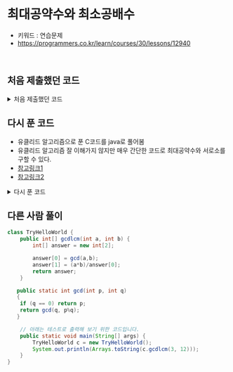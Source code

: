 # 최대공약수와 최소공배수
- 키워드 : 연습문제 
- https://programmers.co.kr/learn/courses/30/lessons/12940

<br>

## 처음 제출했던 코드


<details>
<summary>처음 제출했던 코드</summary>
<div markdown="1">     

```java
	public static int[] solution(int n, int m) {
		System.out.println("::::: 틀린 풀이 :::::");
        int[] answer = new int[2];
        int num = 0;
        
        if(n / 2 == 1 || n % 2 > 0) {
        	num = 1;
        	answer[0] = num;
        }else {
	        //최대공약수 구하기 
	        for(int i = 2; i <= n; i++) {
	        	if(n % i == 0) {
	        		num = i;
	        		break;
	        	}
	        }
	        for(int j = 2; j <= m; j++) {
	        	if(m % j == 0 && num == j) {
	        		break;
	        	}
	        }
        }
        
        System.out.println("최대공약수: " + num);
        
        //최대공배수 구하기
        if(num == n) {
        	answer[0] = 1;
        }else {
        	answer[0] = num;        	
        }
        answer[1] = (n * m) / num;
        System.out.println(Arrays.toString(answer));
        
        return answer;
    }
```

</div>
</details>




## 다시 푼 코드 
- 유클리드 알고리즘으로 푼 C코드를 java로 풀어봄 
- 유클리드 알고리즘 잘 이해가지 않지만 매우 간단한 코드로 최대공약수와 서로소를 구할 수 있다.
- [참고링크1](https://www.uwangg.com/24)
- [참고링크2](https://rok93.tistory.com/entry/%EC%95%8C%EA%B3%A0%EB%A6%AC%EC%A6%98-GCD-%EC%B5%9C%EB%8C%80%EA%B3%B5%EC%95%BD%EC%88%98)


<details>
<summary>다시 푼 코드</summary>
<div markdown="1">     

```java
    public static int[] solution2(int n, int m) {
		System.out.println("::::: 다시 풀기(1) :::::");
		int[] answer = new int[2];
		int a = n;
		int b = m;
		int r, q;
		
		int lcm = 1;
		
		while(true) {
			q = a / b;
			r = a % b;
			//System.out.println(a + " = " + q + " * " + b + " + " + r);
			
			if(r == 0) {
				break;
			}
			
			a = b;
			b = r;
		}
		
		if(b == 1) {
			System.out.println("서로소이다 " + b);
		}else {
			System.out.println("최대공약수는 " + b + "이다.");
		}		
		lcm = (n * m) / b;
		System.out.println("최대공배수는 " + lcm + "이다.");
		
		answer[0] = b;
		answer[1] = lcm;
		
		System.out.println(Arrays.toString(answer));
		return answer;
	}
```

</div>
</details>


 
## 다른 사람 풀이
```java
class TryHelloWorld {
    public int[] gcdlcm(int a, int b) {
        int[] answer = new int[2];

        answer[0] = gcd(a,b);
        answer[1] = (a*b)/answer[0];
        return answer;
    }

   public static int gcd(int p, int q)
   {
    if (q == 0) return p;
    return gcd(q, p%q);
   }

    // 아래는 테스트로 출력해 보기 위한 코드입니다.
    public static void main(String[] args) {
        TryHelloWorld c = new TryHelloWorld();
        System.out.println(Arrays.toString(c.gcdlcm(3, 12)));
    }
}
```





